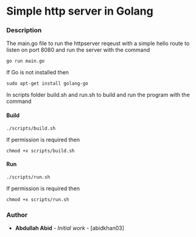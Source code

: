 # Simple http server in Golang

### Description
The main.go file to run the httpserver reqeust with a simple hello route to listen on port 8080
and run the server with the command

```go run main.go``` 

If Go is not installed then

```sudo apt-get install golang-go```


In scripts folder build.sh and run.sh to build and run the program with the command

#### Build

```./scripts/build.sh``` 

If permission is required then

```chmod +x scripts/build.sh```

#### Run

```./scripts/run.sh```

If permission is required then

```chmod +x scripts/run.sh```

### Author 
* **Abdullah Abid** - *Initial work* - [abidkhan03]